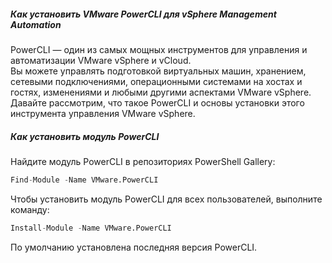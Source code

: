 ##### Как установить VMware PowerCLI для vSphere Management Automation

PowerCLI — один из самых мощных инструментов для управления и автоматизации VMware vSphere и vCloud.<br> 
Вы можете управлять подготовкой виртуальных машин, хранением, сетевыми подключениями, операционными системами на хостах и ​​гостях, изменениями и любыми другими аспектами VMware vSphere. <br>
Давайте рассмотрим, что такое PowerCLI и основы установки этого инструмента управления VMware vSphere.

##### Как установить модуль PowerCLI

Найдите модуль PowerCLI в репозиториях PowerShell Gallery:
```python
Find-Module -Name VMware.PowerCLI
```
Чтобы установить модуль PowerCLI для всех пользователей, выполните команду:
```python
Install-Module -Name VMware.PowerCLI
```
По умолчанию установлена ​​последняя версия PowerCLI.

